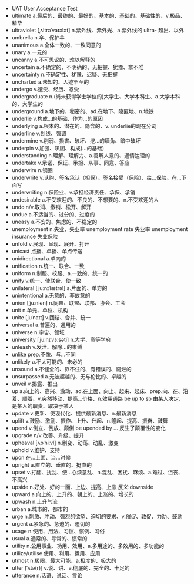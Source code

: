 - UAT User Acceptance Test 
- ultimate a.最后的、最终的、最好的、基本的、基础的、基础性的、v.极品、精华
- ultraviolet [ˌʌltrəˈvaɪələt] n.紫外线、紫外光、a.紫外线的  ultra- 超出、以外
- umbrella n.伞、保护伞
- unanimous a.全体一致的、一致同意的
- unary a.一元的
- uncanny a.不可思议的、难以解释的
- uncertain a.不确定的、不明确的、无把握、犹豫、拿不准
- uncertainty n.不确定性、犹豫、迟疑、无把握
- uncharted a.未知的、人迹罕至的
- undergo v.遭受、经历、忍受
- undergraduate n.(尚未获得学士学位的)大学生、大学本科生、a.大学本科的、大学生的
- underground a.地下的、秘密的、ad.在地下、隐匿地、n.地铁
- underlie v.构成...的基础、作为...的原因  
- underlying a.根本的、潜在的、隐含的、v. underlie的现在分词
- underline v.划线、强调
- undermine v.削弱、损害、破坏、挖...的墙角、暗中破坏
- underpin v.加强、巩固、构成(...的基础)
- understanding n.理解、理解力、a.善解人意的、通情达理的
- undertake v.承诺、保证、承担、从事、同意、答应
- underwire n.钢圈
- underwrite v.认购、签名承认（担保）、签名接受（保险）、给...保险、在...下面写
- underwriting n.保险业、v.承担经济责任、承保、承销
- undesirable a.不受欢迎的、不良的、不想要的、n.不受欢迎的人
- undo n/v.取消、撤销、松开、解开
- undue a.不适当的、过分的、过度的
- uneasy a.不安的、焦虑的、不稳定的
- unemployment n.失业、失业率  unemployment rate 失业率  unemployment insurance 失业保险
- unfold v.展现、呈现、展开、打开
- unicast 点播、单播、单点传送
- unidirectional a.单向的
- unification n.统一、联合、一致
- uniform n.制服、校服、a.一致的、统一的
- unify v.统一、使联合、使一致
- unilateral [ˌjuːnɪˈlætrəl] a.片面的、单方的
- unintentional a.无意的、非故意的
- union [ˈjuːniən] n.同盟、联盟、联邦、协会、工会
- unit n.单元、单位、机构
- unite [juˈnaɪt] v.团结、合并、统一
- universal a.普遍的、通用的
- universe n.宇宙、领域
- university [ˌjuːnɪˈvɜːsəti] n.大学、高等学府
- unleash v.发泄、解除...的束缚
- unlike prep.不像、与...不同
- unlikely a.不太可能的、未必的
- unsound a.不健全的、靠不住的、有错误的、腐烂的
- unsurpassed a.无法超越的、无与伦比的、卓越的
- unveil v.揭露、推出
- up a.向上的、高兴、激动、ad.在上面、向上、起来、起床、prep.向、在、沿着、顺着、v.突然移动、提高...价格、n.效用通路  be up to sb 由某人决定、是某人的职责、取决于某人
- update v.更新、使现代化、提供最新消息、n.最新消息
- uplift v.鼓励、激励、振作、上升、升起、n.隆起、提高、振奋、鼓舞
- upend v.倒立、倒放、颠倒 be upended by ... 反生了颠覆性的变化
- upgrade n/v.改善、升级、提升
- upheaval [ʌpˈhiːvl] n.剧变、动荡、动乱、激变
- uphold v.维护、支持
- upon 在...上面、当...时候
- upright a.直立的、垂直的、挺直的
- upset v.打翻、扰乱、使...心烦意乱、n.混乱、困扰、麻烦、a.难过、沮丧、不高兴
- upside n.好处、好的一面、上边、提高、上涨   反义:downside
- upward a.向上的、上升的、朝上的、上涨的、增长的
- upwash n.上升气流
- urban a.城市的、都市的
- urge n.刺激、冲动、强烈的欲望、迫切的要求、v.催促、敦促、力劝、鼓励
- urgent a.紧急的、急迫的、迫切的
- usage n.使用、用法、习惯、惯例、习俗
- usual a.通常的、寻常的、惯常的
- utility n.公用事业、功用、效用、a.多用途的、多效用的、多功能的
- utilize/utilise 使用、利用、运用、应用
- utmost n.极限、最大可能、a.极度的、极大的
- utter [ˈʌtə(r)] v.说、讲、a.彻底的、完全的、十足的
- utterance n.话语、说话、言论